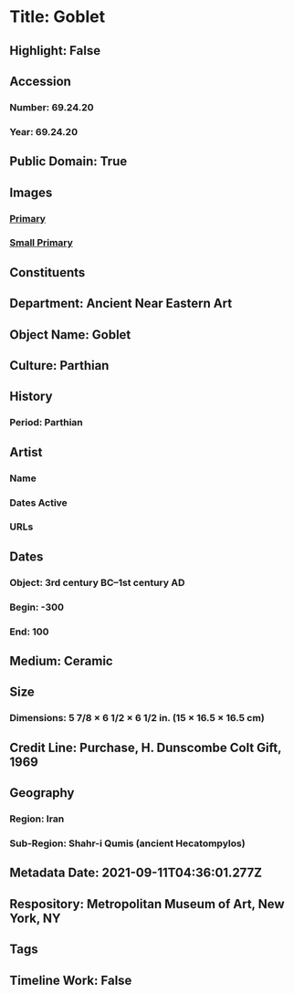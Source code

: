 # Title: Goblet
## Highlight: False
## Accession
### Number: 69.24.20
### Year: 69.24.20
## Public Domain: True
## Images
### [Primary](https://images.metmuseum.org/CRDImages/an/original/ME69_24_20.jpg)
### [Small Primary](https://images.metmuseum.org/CRDImages/an/web-large/ME69_24_20.jpg)
## Constituents
## Department: Ancient Near Eastern Art
## Object Name: Goblet
## Culture: Parthian
## History
### Period: Parthian
## Artist
### Name
### Dates Active
### URLs
## Dates
### Object: 3rd century BC–1st century AD
### Begin: -300
### End: 100
## Medium: Ceramic
## Size
### Dimensions: 5 7/8 × 6 1/2 × 6 1/2 in. (15 × 16.5 × 16.5 cm)
## Credit Line: Purchase, H. Dunscombe Colt Gift, 1969
## Geography
### Region: Iran
### Sub-Region: Shahr-i Qumis (ancient Hecatompylos)
## Metadata Date: 2021-09-11T04:36:01.277Z
## Respository: Metropolitan Museum of Art, New York, NY
## Tags
## Timeline Work: False